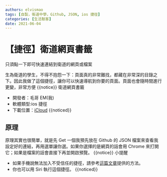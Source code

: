 ```yaml
---
authors: elvismao
tags: [自製，衛道中學，Github, JSON, ios 捷徑]
categories: [生活駭客]
date: 2021-06-04
---
```


# 【捷徑】衛道網頁書籤

只須點一下即可快速連結到衛道的網頁或檔案

生為衛道的學生，不得不抱怨一下：頁面真的非常難找，都藏在非常深的目錄之下。因此我做了這個捷徑，讓你可以快速導航到你要的頁面。頁面也會隨時間進行更變，非常方便 {{notice}} 衛道網頁書籤

- 開發者：毛哥 EM(我)
- 軟體類型:ios 捷徑
- 下載位置：[iCloud](https://www.icloud.com/shortcuts/19ea26ff47244258a6d9ff21a553659b) {{noticed}}

## 原理

原理其實也很簡單，就是先 Get 一個我預先放在 Github 的 JSON 檔案來查看我設定好的連結，再用選單讓你選。如果你選擇的是網頁的話會用 Chrome 來打開它；如果是檔案的話會直接下再並開啟預覽。 {{notice}} 小提醒

- 如果手機說無法加入不受信任的捷徑，請參考[這篇文章](https://emtech.cc/post/shortcut-untrusted_shortcut/)提供的方法。
- 你也可以用 Siri 執行這個捷徑。 {{noticed}}

